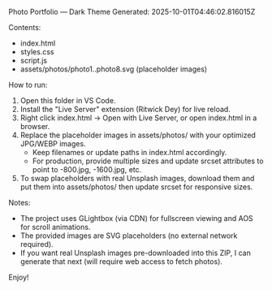 Photo Portfolio — Dark Theme
Generated: 2025-10-01T04:46:02.816015Z

Contents:
- index.html
- styles.css
- script.js
- assets/photos/photo1..photo8.svg (placeholder images)

How to run:
1. Open this folder in VS Code.
2. Install the "Live Server" extension (Ritwick Dey) for live reload.
3. Right click index.html -> Open with Live Server, or open index.html in a browser.
4. Replace the placeholder images in assets/photos/ with your optimized JPG/WEBP images.
   - Keep filenames or update paths in index.html accordingly.
   - For production, provide multiple sizes and update srcset attributes to point to <image>-800.jpg, <image>-1600.jpg, etc.
5. To swap placeholders with real Unsplash images, download them and put them into assets/photos/ then update srcset for responsive sizes.

Notes:
- The project uses GLightbox (via CDN) for fullscreen viewing and AOS for scroll animations.
- The provided images are SVG placeholders (no external network required).
- If you want real Unsplash images pre-downloaded into this ZIP, I can generate that next (will require web access to fetch photos).

Enjoy!